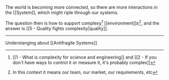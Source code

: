 The world is becoming more connected, so there are more interactions in the [[System]], which might riple through our systems.

The question then is how to support complexy[^1] [[environment]]s[^2], and the answer is [[5 - Quality fights complexity|quality]].

---

Understanging about [[Antifragile Systems]]

[^1]: [[1 - What is complexity for science and engineering]] and [[2 - If you don't have ways to control it or measure it, it's probably complex]]
[^2]: In this context it means our team, our market, our requirements, etc